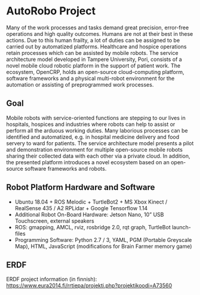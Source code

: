 # AutoRobo Project
Many of the work processes and tasks demand great precision, error-free operations and high quality outcomes. Humans are not at their best in these actions. Due to this human frailty, a lot of duties can be assigned to be carried out by automatized platforms. Healthcare and hospice operations retain processes which can be assisted by mobile robots. The service architecture model developed in Tampere University, Pori, consists of a novel mobile cloud robotic platform in the support of patient work. The ecosystem, OpenCRP, holds an open-source cloud-computing platform, software frameworks and a physical multi-robot environment for the automation or assisting of preprogrammed work processes.
## Goal
Mobile robots with service-oriented functions are stepping to our lives in hospitals, hospices and industries where robots can help to assist or perform all the arduous working duties. Many laborious processes can be identified and automatized, e.g. in hospital medicine delivery and food servery to ward for patients. The service architecture model presents a pilot and demonstration environment for multiple open-source mobile robots sharing their collected data with each other via a private cloud. In addition, the presented platform introduces a novel ecosystem based on an open-source software frameworks and robots.

## Robot Platform Hardware and Software
* Ubuntu 18.04 + ROS Melodic + TurtleBot2 + MS Xbox Kinect / RealSense 435 / A2 RPLidar + Google Tensorflow 1.14
* Additional Robot On-Board Hardware: Jetson Nano, 10” USB Touchscreen, external speakers
* ROS: gmapping, AMCL, rviz, rosbridge 2.0, rqt graph, TurtleBot launch-files
* Programming Software: Python 2.7 / 3, YAML, PGM (Portable Greyscale Map), HTML, JavaScript (modifications for Brain Farmer memory game)

## ERDF
ERDF project information (in finnish): https://www.eura2014.fi/rrtiepa/projekti.php?projektikoodi=A73560
